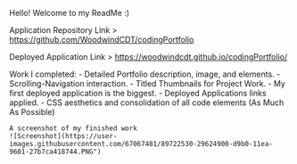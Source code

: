 Hello! Welcome to my ReadMe :)

Application Repository Link > https://github.com/WoodwindCDT/codingPortfolio

Deployed Application Link > https://woodwindcdt.github.io/codingPortfolio/

Work I completed:
    - Detailed Portfolio description, image, and elements.
    - Scrolling-Navigation interaction. 
    - Titled Thumbnails for Project Work.
    - My first deployed application is the biggest.
    - Deployed Applications links applied.
    - CSS aesthetics and consolidation of all code elements (As Much As Possible)

    A screenshot of my finished work
    ![Screenshot](https://user-images.githubusercontent.com/67067481/89722530-29624900-d9b0-11ea-9601-27b7ca418744.PNG")
